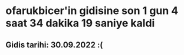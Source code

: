 # ofarukbicer'in gidisine son 1 gun 4 saat 34 dakika 19 saniye kaldi

## Gidis tarihi: 30.09.2022 :(